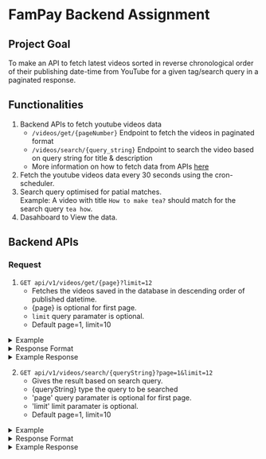 # FamPay Backend Assignment

## Project Goal
To make an API to fetch latest videos sorted in reverse chronological order of their publishing date-time from YouTube for a given tag/search query in a paginated response.

## Functionalities
1. Backend APIs to fetch youtube videos data
    * `/videos/get/{pageNumber}` Endpoint to fetch the videos in paginated format
    * `/videos/search/{query_string}` Endpoint to search the video based on query string for title & description 
    * More information on how to fetch data from APIs [here](#apis)
 2. Fetch the youtube videos data every 30 seconds using the cron-scheduler.
 3. Search query optimised for patial matches.<br> Example:  A video with title `How to make tea?` should match for the search query `tea how`.
 4. Dasahboard to View the data.
    
    
    


## <a name="apis"></a>Backend APIs

### Request
1. `GET api/v1/videos/get/{page}?limit=12` 
    * Fetches the videos saved in the database in descending order of published datetime.
    * {page} is optional for first page.
    * `limit` query paramater is optional.
    * Default page=1, limit=10

<details>
<summary>Example</summary>
<pre>
Example: http://localhost:5000/api/v1/videos/get/3?limit=12
<pre>
</details>
<details>
<summary>Response Format</summary>
<pre>
{
   "message": "success",
   "totalPages": no_of_totalPages,
   "currentPage": current_page,
   "responseLength": data_length_currentPage,
   "data":[]
}
<pre>
</details>
<details>
<summary>Example Response</summary>
<pre>
{
   "message": "success",
   "totalPages": 5,
   "currentPage": 1,
   "responseLength": 10,
   "data":[
     {
            "thumbnails": {
                "default": {
                    "url": "https://i.ytimg.com/vi/eetMjE4Ou0c/default.jpg",
                    "width": 120,
                    "height": 90
                },
                "medium": {
                    "url": "https://i.ytimg.com/vi/eetMjE4Ou0c/mqdefault.jpg",
                    "width": 320,
                    "height": 180
                },
                "high": {
                    "url": "https://i.ytimg.com/vi/eetMjE4Ou0c/hqdefault.jpg",
                    "width": 480,
                    "height": 360
                }
            },
            "_id": "6306049352fcf598bed1f9e8",
            "title": "The Myth of South America",
            "description": "Try The Athletic for FREE for 30 days: https://theathletic.com/tifofootball South America has produced some of the greatest ever ...",
            "videoId": "eetMjE4Ou0c",
            "channelId": "UCGYYNGmyhZ_kwBF_lqqXdAQ",
            "channelTitle": "Tifo Football",
            "publishedAt": "2022-08-24T06:00:08.000Z",
            "publishTime": "2022-08-24T06:00:08.000Z",
            "createdAt": "2022-08-24T10:59:31.728Z",
            "updatedAt": "2022-08-24T10:59:31.728Z",
            "__v": 0
        },...
   ]
}
<pre>
</details>

2. `GET api/v1/videos/search/{queryString}?page=1&limit=12` 
    * Gives the result based on search query.
    * {queryString} type the query to be searched
    * 'page' query paramater is optional for first page.
    * 'limit' limit paramater is optional.
    * Default page=1, limit=10

<details>
<summary>Example</summary>
<pre>
http://localhost:5000/api/v1/videos/search/football?page=1&limit=1
<pre>
</details>
<details>
<summary>Response Format</summary>
<pre>
{
   "message": "success",
   "totalPages": no_of_totalPages,
   "currentPage": current_page,
   "responseLength": data_length_currentPage,
   "data":[]
}
<pre>
</details>
<details>
<summary>Example Response</summary>
<pre>
{
   "message": "success",
   "totalPages": 5,
   "currentPage": 1,
   "responseLength": 10,
   "data":[
     {
            "thumbnails": {
                "default": {
                    "url": "https://i.ytimg.com/vi/eetMjE4Ou0c/default.jpg",
                    "width": 120,
                    "height": 90
                },
                "medium": {
                    "url": "https://i.ytimg.com/vi/eetMjE4Ou0c/mqdefault.jpg",
                    "width": 320,
                    "height": 180
                },
                "high": {
                    "url": "https://i.ytimg.com/vi/eetMjE4Ou0c/hqdefault.jpg",
                    "width": 480,
                    "height": 360
                }
            },
            "_id": "6306049352fcf598bed1f9e8",
            "title": "The Myth of South America",
            "description": "Try The Athletic for FREE for 30 days: https://theathletic.com/tifofootball South America has produced some of the greatest ever ...",
            "videoId": "eetMjE4Ou0c",
            "channelId": "UCGYYNGmyhZ_kwBF_lqqXdAQ",
            "channelTitle": "Tifo Football",
            "publishedAt": "2022-08-24T06:00:08.000Z",
            "publishTime": "2022-08-24T06:00:08.000Z",
            "createdAt": "2022-08-24T10:59:31.728Z",
            "updatedAt": "2022-08-24T10:59:31.728Z",
            "__v": 0
        },...
   ]
}
<pre>
</details>
    
